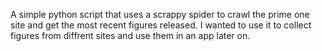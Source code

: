 A simple python script that uses a scrappy spider to crawl the prime one site and get the most recent figures released.
I wanted to use it to collect figures from diffrent sites and use them in an app later on.
